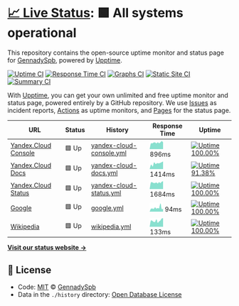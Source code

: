 # [📈 Live Status](https://GennadySpb.github.io/upptime-yandex-cloud): <!--live status--> **🟩 All systems operational**

This repository contains the open-source uptime monitor and status page for [GennadySpb](https://GennadySpb.github.io/upptime-yandex-cloud), powered by [Upptime](https://github.com/upptime/upptime).

[![Uptime CI](https://github.com/koj-co/upptime/workflows/Uptime%20CI/badge.svg)](https://github.com/koj-co/upptime/actions?query=workflow%3A%22Uptime+CI%22)
[![Response Time CI](https://github.com/koj-co/upptime/workflows/Response%20Time%20CI/badge.svg)](https://github.com/koj-co/upptime/actions?query=workflow%3A%22Response+Time+CI%22)
[![Graphs CI](https://github.com/koj-co/upptime/workflows/Graphs%20CI/badge.svg)](https://github.com/koj-co/upptime/actions?query=workflow%3A%22Graphs+CI%22)
[![Static Site CI](https://github.com/koj-co/upptime/workflows/Static%20Site%20CI/badge.svg)](https://github.com/koj-co/upptime/actions?query=workflow%3A%22Static+Site+CI%22)
[![Summary CI](https://github.com/koj-co/upptime/workflows/Summary%20CI/badge.svg)](https://github.com/koj-co/upptime/actions?query=workflow%3A%22Summary+CI%22)

With [Upptime](https://upptime.js.org), you can get your own unlimited and free uptime monitor and status page, powered entirely by a GitHub repository. We use [Issues](https://github.com/GennadySpb/upptime-yandex-cloud/issues) as incident reports, [Actions](https://github.com/GennadySpb/upptime-yandex-cloud/actions) as uptime monitors, and [Pages](https://GennadySpb.github.io/upptime-yandex-cloud) for the status page.

<!--start: status pages-->
<!-- This summary is generated by Upptime (https://github.com/upptime/upptime) -->
<!-- Do not edit this manually, your changes will be overwritten -->

| URL                                                     | Status | History                                                                                                                        | Response Time                                                                             | Uptime                                                                                                                                                                                                                                                                   |
| ------------------------------------------------------- | ------ | ------------------------------------------------------------------------------------------------------------------------------ | ----------------------------------------------------------------------------------------- | ------------------------------------------------------------------------------------------------------------------------------------------------------------------------------------------------------------------------------------------------------------------------ |
| [Yandex.Cloud Console](https://console.cloud.yandex.ru) | 🟩 Up  | [yandex-cloud-console.yml](https://github.com/GennadySpb/upptime-yandex-cloud/commits/master/history/yandex-cloud-console.yml) | <img alt="Response time graph" src="./graphs/yandex-cloud-console.png" height="20"> 896ms | [![Uptime 100.00%](https://img.shields.io/endpoint?url=https%3A%2F%2Fraw.githubusercontent.com%2FGennadySpb%2Fupptime-yandex-cloud%2Fmaster%2Fapi%2Fyandex-cloud-console%2Fuptime.json)](https://GennadySpb.github.io/upptime-yandex-cloud/history/yandex-cloud-console) |
| [Yandex.Cloud Docs](https://cloud.yandex.ru/docs)       | 🟩 Up  | [yandex-cloud-docs.yml](https://github.com/GennadySpb/upptime-yandex-cloud/commits/master/history/yandex-cloud-docs.yml)       | <img alt="Response time graph" src="./graphs/yandex-cloud-docs.png" height="20"> 1414ms   | [![Uptime 91.38%](https://img.shields.io/endpoint?url=https%3A%2F%2Fraw.githubusercontent.com%2FGennadySpb%2Fupptime-yandex-cloud%2Fmaster%2Fapi%2Fyandex-cloud-docs%2Fuptime.json)](https://GennadySpb.github.io/upptime-yandex-cloud/history/yandex-cloud-docs)        |
| [Yandex.Cloud Status](https://status.cloud.yandex.ru)   | 🟩 Up  | [yandex-cloud-status.yml](https://github.com/GennadySpb/upptime-yandex-cloud/commits/master/history/yandex-cloud-status.yml)   | <img alt="Response time graph" src="./graphs/yandex-cloud-status.png" height="20"> 1684ms | [![Uptime 100.00%](https://img.shields.io/endpoint?url=https%3A%2F%2Fraw.githubusercontent.com%2FGennadySpb%2Fupptime-yandex-cloud%2Fmaster%2Fapi%2Fyandex-cloud-status%2Fuptime.json)](https://GennadySpb.github.io/upptime-yandex-cloud/history/yandex-cloud-status)   |
| [Google](https://www.google.com)                        | 🟩 Up  | [google.yml](https://github.com/GennadySpb/upptime-yandex-cloud/commits/master/history/google.yml)                             | <img alt="Response time graph" src="./graphs/google.png" height="20"> 94ms                | [![Uptime 100.00%](https://img.shields.io/endpoint?url=https%3A%2F%2Fraw.githubusercontent.com%2FGennadySpb%2Fupptime-yandex-cloud%2Fmaster%2Fapi%2Fgoogle%2Fuptime.json)](https://GennadySpb.github.io/upptime-yandex-cloud/history/google)                             |
| [Wikipedia](https://en.wikipedia.org)                   | 🟩 Up  | [wikipedia.yml](https://github.com/GennadySpb/upptime-yandex-cloud/commits/master/history/wikipedia.yml)                       | <img alt="Response time graph" src="./graphs/wikipedia.png" height="20"> 133ms            | [![Uptime 100.00%](https://img.shields.io/endpoint?url=https%3A%2F%2Fraw.githubusercontent.com%2FGennadySpb%2Fupptime-yandex-cloud%2Fmaster%2Fapi%2Fwikipedia%2Fuptime.json)](https://GennadySpb.github.io/upptime-yandex-cloud/history/wikipedia)                       |

<!--end: status pages-->

[**Visit our status website →**](https://GennadySpb.github.io/upptime-yandex-cloud)

## 📄 License

- Code: [MIT](./LICENSE) © [GennadySpb](https://GennadySpb.github.io/upptime-yandex-cloud)
- Data in the `./history` directory: [Open Database License](https://opendatacommons.org/licenses/odbl/1-0/)
